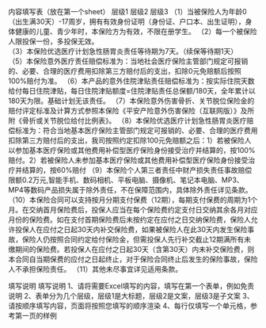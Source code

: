 内容填写表（放在第一个sheet）
	层级1	层级2	层级3
	（1）当被保险人为年龄0（出生满30天）-17周岁，拥有有效身份证明（身份证、户口本、出生证明），身体健康的儿童、青少年时，本保险方为有效，不限在册学生。
	（2）每一个被保险人限投保一份，多投保无效。		 
	（3）本保险优选医疗计划急性肠胃炎责任等待期为7天。（续保等待期1天）		 
	（5）本保险意外医疗责任赔偿标准为：当地社会医疗保险主管部门规定可报销的、必要、合理的医疗费用扣除第三方赔付后的支出，扣除0元免赔额后按照100%赔付为准。
	（6）本产品的意外住院津贴责任赔偿标准为：按实际住院天数给付每日住院津贴，每日住院津贴额度=住院津贴责任总保额/180天，全年累计以180天为限。基础计划无该责任。
	（7）本保险意外伤害骨折、关节脱位保险金的赔付评定标准及计算方式参照本保险《平安产险意外伤害保险（互联网版）》及所附《骨折或关节脱位给付比例表》。
	（8）本保险优选医疗计划急性肠胃炎医疗赔偿标准为：符合当地基本医疗保险主管部门规定可报销的、必要、合理的医疗费用扣除第三方赔付后的支出，我司按照约定扣除100元免赔额之后：1）若被保险人以参加基本医疗保险或其他费用补偿型医疗保险身份接受治疗并结算的，按100%赔付。2）若被保险人未参加基本医疗保险或其他费用补偿型医疗保险身份接受治疗并结算的，按60%赔付
	（9）本保险个人第三者责任中财产损失责任事故赔偿限额0.2万元,智能手机、数码相机、平板电脑、摄像机、笔记本电脑、MP3、MP4等数码产品损失属于除外责任，不在保障范围内，具体除外责任详见条款。
	（10）本保险合同可以支持按月分期支付保费（12期），每期支付保费的周期为1个月。在交纳首月保险费后，投保人应当在每个保险费约定支付日交纳其余各月对应月份的保险费。如在支付首期保险费后未按约定在应付之日交纳保险费，保险人允许投保人在应付之日起30天内补交保险费，如果被保险人在此30天内发生保险事故，保险人仍按照合同约定给付保险金，但需投保人先行补交截止12期满所有未缴期间的保险费。若投保人在应付之日起30天（含第30天）内未补交保险费，则本合同自当期保费的应付之日起终止，对于保险合同终止后发生的保险事故，保险人不承担保险责任。
	（11）其他未尽事宜详见适用条款。





填写说明
	填写说明
	1、请将需要Excel填写的内容，填写在第一个表单，例如免责说明
	2、表单分为几个层级，层级1是大标题，层级2是文案，层级3是子文案
	3、请按顺序填写内容，页面将按照您填写的顺序渲染
	4、每行仅填写一个单元格，参考第一页的样例



